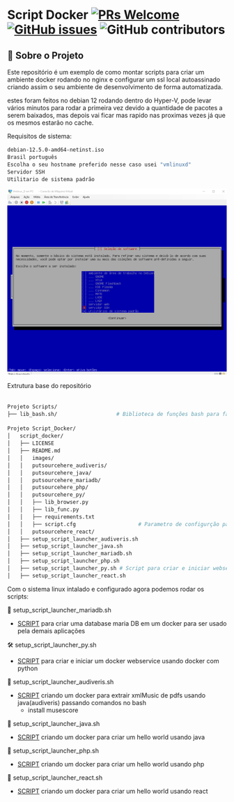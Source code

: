 
# Script Docker [![PRs Welcome](https://img.shields.io/badge/PRs-welcome-brightgreen.svg?style=flat-square)](http://makeapullrequest.com) [![GitHub issues](https://img.shields.io/github/issues/fabiuniz/repo.svg)](https://github.com/fabiuniz/repo/issues) ![GitHub contributors](https://img.shields.io/github/contributors/fabiuniz/repo.svg)

## 🚀 Sobre o Projeto
Este repositório é um exemplo de como montar scripts para criar um ambiente docker rodando no nginx e configurar um ssl local autoassinado criando assim o seu ambiente de desenvolvimento de forma automatizada.

estes foram feitos no debian 12 rodando dentro do Hyper-V, pode levar vários minutos para rodar a primeira vez devido a quantidade de pacotes a serem baixados, mas depois vai ficar mas rapido nas proximas vezes já que os mesmos estarão no cache.<br> 

Requisitos de sistema:

```bash
debian-12.5.0-amd64-netinst.iso
Brasil português
Escolha o seu hostname preferido nesse caso usei "vmlinuxd"
Servidor SSH
Utilitario de sistema padrão
```
![Distribuição linux](images/debian-12.5.0-amd64-netinst.png)

Extrutura base do repositório 

```bash

Projeto Scripts/
├── lib_bash.sh/                   # Biblioteca de funções bash para facilitar reusando rotinas

Projeto Script_Docker/
│   script_docker/
│   ├── LICENSE
│   ├── README.md
│   │   images/
│   │   putsourcehere_audiveris/
│   │   putsourcehere_java/
│   │   putsourcehere_mariadb/
│   │   putsourcehere_php/
│   │   putsourcehere_py/
│   │   ├── lib_browser.py
│   │   ├── lib_func.py
│   │   ├── requirements.txt
│   │   ├── script.cfg                    # Parametro de configurção para iniciar script
│   │   putsourcehere_react/
│   ├── setup_script_launcher_audiveris.sh
│   ├── setup_script_launcher_java.sh
│   ├── setup_script_launcher_mariadb.sh
│   ├── setup_script_launcher_php.sh
│   ├── setup_script_launcher_py.sh # Script para criar e iniciar webservice usando docker  
│   ├── setup_script_launcher_react.sh

``````

Com o sistema linux intalado e configurado agora podemos rodar os scripts:

📁 setup_script_launcher_mariadb.sh<br> 
- [SCRIPT](putsourcehere_mariadb) para criar uma database maria DB em um docker para ser usado pela demais aplicações <br>

🛠️ setup_script_launcher_py.sh<br> 
- [SCRIPT](putsourcehere_py) para criar e iniciar um docker webservice usando docker com python <br>

🐋 setup_script_launcher_audiveris.sh<br> 
- [SCRIPT](putsourcehere_audiveris) criando um docker para extrair xmlMusic de pdfs usando java(audiveris) passando comandos no bash <br>
  - install musescore <br>

🐋 setup_script_launcher_java.sh<br> 
- [SCRIPT](putsourcehere_java) criando um docker para criar um hello world usando java <br>

📝 setup_script_launcher_php.sh<br> 
- [SCRIPT](putsourcehere_php) criando um docker para criar um hello world usando php <br>

🧩 setup_script_launcher_react.sh<br> 
- [SCRIPT](\putsourcehere_react) criando um docker para criar um hello world usando react <br>